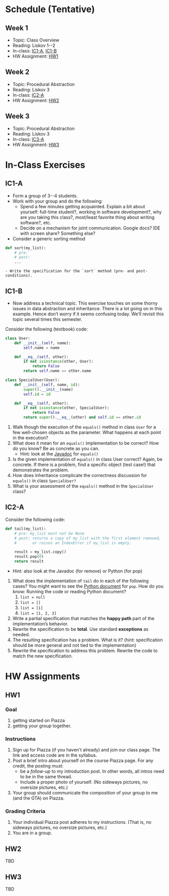 
# Schedule (Tentative)
## Week 1
- Topic: Class Overview
- Reading:  Liskov 1--2
- In-class:  [IC1-A](#ic1-a), [IC1-B](#ic1-b) 
- HW Assignment: [HW1](#hw1)

## Week 2
- Topic: Procedural Abstraction
- Reading: Liskov 3
- In-class: [IC2-A](#ic2-a)
- HW Assignment: [HW2](#hw2)

## Week 3
- Topic: Procedural Abstraction
- Reading: Liskov 3
- In-class: [IC3-A](#ic3-a)
- HW Assignment: [HW3](#hw3)


# In-Class Exercises

## IC1-A
- Form a group of 3--4 students. 
- Work with your group and do the following:
    - Spend a few minutes getting acquainted. Explain a bit about yourself: full-time student?, working in software development?, why are you taking this class?, most/least favorite thing about writing software?, etc.
    - Decide on a mechanism for joint communication. Google docs? IDE with screen share? Something else?
- Consider a generic sorting method

```python
def sort(my_list):
    # pre: 
    # post: 
    ...
```
    - Write the specification for the `sort` method (pre- and post-conditions).

    


## IC1-B
- Now address a technical topic. This exercise touches on some thorny issues in data abstraction and inheritance. There is a lot going on in this example. Hence don’t worry if it seems confusing today. We’ll revisit this topic several times this semester.

Consider the following (textbook) code:

```python
class User:
    def __init__(self, name):
        self.name = name

    def __eq__(self, other):
        if not isinstance(other, User):
            return False
        return self.name == other.name

class SpecialUser(User):
    def __init__(self, name, id):
        super().__init__(name)
        self.id = id

    def __eq__(self, other):
        if not isinstance(other, SpecialUser):
            return False
        return super().__eq__(other) and self.id == other.id
```

1. Walk though the execution of the `equals()` method in class `User` for a few well-chosen objects as the parameter. What happens at each point in the execution?
1. What does it mean for an `equals()` implementation to be correct? How do you know? Be as concrete as you can.
    - Hint: look at the [Javadoc](https://docs.oracle.com/javase/8/docs/api/java/lang/Object.html#equals-java.lang.Object-) for `equals()`
1. Is the given implementation of `equals()` in class User correct? Again, be concrete. If there is a problem, find a specific object (test case!) that demonstrates the problem.
1. How does inheritance complicate the correctness discussion for `equals()` in class `SpecialUser?`
1. What is your assessment of the `equals()` method in the `SpecialUser` class?


## IC2-A

Consider the following code:

```python
def tail(my_list):
    # pre: my_list must not be None
    # post: returns a copy of my_list with the first element removed,
    #       or raises an IndexError if my_list is empty.

    result = my_list.copy()
    result.pop(0)
    return result
```
- Hint: also look at the Javadoc (for remove) or Python (for pop)

1. What does the implementation of `tail` do in each of the following cases? You might want to see the [Python document](https://docs.python.org/3/tutorial/datastructures.html) for `pop`.  How do you know: Running the code or reading Python document?
    1. `list = null`
    1. `list = []`
    1. `list = [1]`
    1. `list = [1, 2, 3]`
1. Write a partial specification that matches the **happy path** part of the implementation’s behavior.
1. Rewrite the specification to be **total**. Use standard **exceptions** as needed.
1. The resulting specification has a problem. What is it? (hint: specification should be more general and not tied to the implementation)
1. Rewrite the specification to address this problem. Rewrite the code to match the new specification.



# HW Assignments

## HW1

### Goal

1. getting started on Piazza
1. getting your group together.

### Instructions

1. Sign up for Piazza (if you haven't already) and join our class page. The link and access code are in the syllabus.
1. Post a brief intro about yourself on the course Piazza page. For any credit, the posting must:
    - be a *follow-up* to my introduction post. In other words, all intros need to be in the same thread.
    - Include a proper photo of yourself. (No sideways pictures, no oversize pictures, etc.)
1. Your group should communicate the composition of your group to me (and the GTA) on Piazza.

### Grading Criteria

1. Your individual Piazza post adheres to my instructions. (That is, no sideways pictures, no oversize pictures, etc.) 
1. You are in a group.

## HW2
TBD

## HW3
TBD